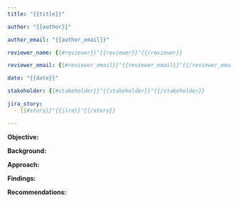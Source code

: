 ```yaml
---
title: "{{title}}"

author: "{{author}}"

author_email: "{{author_email}}"

reviewer_name: {{#reviewer}}"{{reviewer}}"{{/reviewer}}

reviewer_email: {{#reviewer_email}}"{{reviewer_email}}"{{/reviewer_email}}

date: "{{date}}"

stakeholder: {{#stakeholder}}"{{stakeholder}}"{{/stakeholder}}

jira_story:
  - {{#story}}"{{jira}}"{{/story}}

---
```

**Objective:**

**Background:**

**Approach:**

**Findings:**

**Recommendations:**
